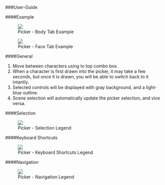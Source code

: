 ###User-Guide

####Example
<figure>
  <img src="../userGuidesImages/picker/pickerBodyExample.png"/>
  <figcaption>Picker - Body Tab Example</figcaption>
</figure>

<figure>
  <img src="../userGuidesImages/picker/pickerFaceExample.png"/>
  <figcaption>Picker - Face Tab Example</figcaption>
</figure>

####General
<ol>
<li>Move between characters using to top combo box.</li>
<li>When a character is first drawn into the picker, it may take a few seconds, but once it is drawn, you will be able to switch back to it intantly.</li>
<li>Selected controls will be displayed with gray background, and a light-blue outline.</li>
<li>Scene selection will automatically update the picker selection, and vice versa.</li>
</ol>

####Selection
<figure>
  <img src="../userGuidesImages/picker/pickerLegendSelection.png"/>
  <figcaption>Picker - Selection Legend</figcaption>
</figure>

####Keyboard Shortcuts
<figure>
  <img src="../userGuidesImages/picker/pickerLegendKeyboard.png"/>
  <figcaption>Picker - Keyboard Shortcuts Legend</figcaption>
</figure>

####Navigation
<figure>
  <img src="../userGuidesImages/picker/pickerLegendNavigation.png"/>
  <figcaption>Picker - Navigation Legend</figcaption>
</figure>